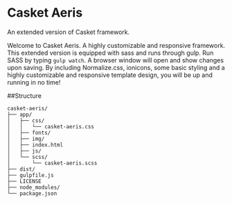 Casket Aeris
======
An extended version of Casket framework.

Welcome to Casket Aeris. A highly customizable and responsive framework. This extended version is equipped with sass
and runs through gulp. Run SASS by typing `gulp watch`. A browser window will open and show changes upon saving.
By including Normalize.css, ionicons, some basic styling and a highly customizable and responsive 
template design, you will be up and running in no time!

##Structure
```
casket-aeris/
├── app/
│   ├── css/
│   │   └── casket-aeris.css
│   ├── fonts/
│   ├── img/
│   ├── index.html
│   ├── js/
│   └── scss/
│       └── casket-aeris.scss
├── dist/
├── gulpfile.js
├── LICENSE
├── node_modules/
└── package.json

```

